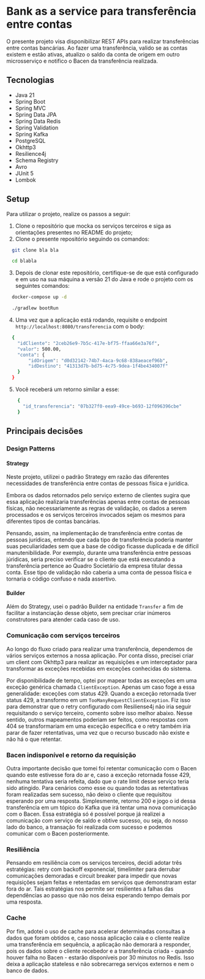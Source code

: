 # Bank as a service para transferência entre contas

O presente projeto visa disponibilizar REST APIs para realizar transferências entre contas bancárias. Ao fazer uma
transferência, valido se as contas existem e estão ativas, atualizo o saldo da conta de origem em outro microsserviço e
notifico o Bacen da transferência realizada.

## Tecnologias

- Java 21
- Spring Boot
- Spring MVC
- Spring Data JPA
- Spring Data Redis
- Spring Validation
- Spring Kafka
- PostgreSQL
- Okhttp3
- Resilience4j
- Schema Registry
- Avro
- JUnit 5
- Lombok

## Setup

Para utilizar o projeto, realize os passos a seguir:

1. Clone o repositório que mocka os serviços terceiros e siga as orientações presentes no README do projeto;
2. Clone o presente repositório seguindo os comandos:
```bash
  git clone bla bla

  cd blabla
```
3. Depois de clonar este repositório, certifique-se de que está configurado e em uso na sua máquina a versão 21 do Java e rode o projeto com os seguintes comandos:
```bash
  docker-compose up -d

  ./gradlew bootRun
```
4. Uma vez que a aplicação está rodando, requisite o endpoint `http://localhost:8080/transferencia` com o body:
```bash
  {
    "idCliente": "2ceb26e9-7b5c-417e-bf75-ffaa66e3a76f",
    "valor": 500.00,
    "conta": {
        "idOrigem": "d0d32142-74b7-4aca-9c68-838aeacef96b",
        "idDestino": "41313d7b-bd75-4c75-9dea-1f4be434007f"
    }
  }
```
5. Você receberá um retorno similar a esse:
```bash
    {
      "id_transferencia": "07b327f0-eea9-49ce-b693-12f096396cbe"
    }
```

## Principais decisões
### Design Patterns
#### Strategy
Neste projeto, utilizei o padrão Strategy em razão das diferentes necessidades de transferência entre contas de pessoas
física e jurídica.

Embora os dados retornados pelo serviço externo de clientes sugira que essa aplicação realizaria transferências
apenas entre contas de pessoas físicas, não necessariamente as regras de validação, os dados a serem processados e os serviços
terceiros invocados sejam os mesmos para diferentes tipos de contas bancárias.

Pensando, assim, na implementação de transferência entre contas de pessoas jurídicas, entendo que cada tipo de transferência
poderia manter suas peculiaridades sem que a base de código ficasse duplicada e de difícil manutenibilidade.
Por exemplo, durante uma transferência entre pessoas júridicas, seria preciso verificar se o cliente que está executando
a transferência pertence ao Quadro Societário da empresa titular dessa conta. Esse tipo de validação não caberia a uma
conta de pessoa física e tornaria o código confuso e nada assertivo.

#### Builder
Além do Strategy, usei o padrão Builder na entidade `Transfer` a fim de facilitar a instanciação desse objeto, sem precisar
criar inúmeros construtores para atender cada caso de uso.

### Comunicação com serviços terceiros
Ao longo do fluxo criado para realizar uma transferência, dependemos de vários serviços externos a nossa aplicação.
Por conta disso, precisei criar um client com Okhttp3 para realizar as requisições e um interceptador para transformar
as exceções recebidas em exceções conhecidas do sistema.

Por disponibilidade de tempo, optei por mapear todas as exceções em uma exceção genérica chamada `ClientException`.
Apenas um caso foge a essa generalidade: exceções com status 429. Quando a exceção retornada tiver status 429, a transformo
em um `TooManyRequestClientException`. Fiz isso para demonstrar que o retry configurado com Resiliense4j não iria seguir
requisitando o serviço terceiro, comento sobre isso melhor abaixo. Nesse sentido, outros mapeamentos poderiam ser feitos,
como respostas com 404 se transformariam em uma exceção específica e o retry também iria parar de fazer retentativas,
uma vez que o recurso buscado não existe e não há o que retentar.

### Bacen indisponível e retorno da requisição
Outra importante decisão que tomei foi retentar comunicação com o Bacen quando este estivesse fora do ar e, caso a
exceção retornada fosse 429, nenhuma tentativa seria refeita, dado que o rate limit desse serviço teria sido atingido.
Para cenários como esse ou quando todas as retentativas foram realizadas sem sucesso, não deixo o cliente que requisitou
esperando por uma resposta. Simplesmente, retorno 200 e jogo o id dessa transferência em um tópico do Kafka que irá
tentar uma nova comunicação com o Bacen. Essa estratégia só é possível porque já realizei a comunicação com serviço de
saldo e obtive sucesso, ou seja, do nosso lado do banco, a transação foi realizada com sucesso e podemos comunicar com o
Bacen posteriormente.

### Resiliência
Pensando em resiliência com os serviços terceiros, decidi adotar três estratégias: retry com backoff exponencial, timelimiter
para derrubar comunicações demoradas e circuit breaker para impedir que novas requisições sejam feitas e retentadas
em serviços que demonstraram estar fora do ar.
Tais estratégias nos permite ser resilientes a falhas das dependências ao passo que não nos deixa esperando tempo demais
por uma resposta.

### Cache
Por fim, adotei o uso de cache para acelerar determinadas consultas a dados que foram obtidos e, caso nossa aplicação caia
e o cliente realize uma transferência em sequência, a aplicação não demorará a responder, pois os dados sobre o cliente recebedor
e a transferência criada - quando houver falha no Bacen - estarão disponíveis por 30 minutos no Redis. Isso deixa a aplicação
stateless e não sobrecarrega serviços externos e nem o banco de dados.
